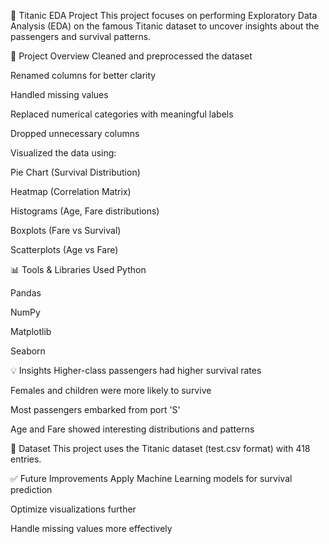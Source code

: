 🚢 Titanic EDA Project
This project focuses on performing Exploratory Data Analysis (EDA) on the famous Titanic dataset to uncover insights about the passengers and survival patterns.

📌 Project Overview
Cleaned and preprocessed the dataset

Renamed columns for better clarity

Handled missing values

Replaced numerical categories with meaningful labels

Dropped unnecessary columns

Visualized the data using:

Pie Chart (Survival Distribution)

Heatmap (Correlation Matrix)

Histograms (Age, Fare distributions)

Boxplots (Fare vs Survival)

Scatterplots (Age vs Fare)

📊 Tools & Libraries Used
Python

Pandas

NumPy

Matplotlib

Seaborn

💡 Insights
Higher-class passengers had higher survival rates

Females and children were more likely to survive

Most passengers embarked from port 'S'

Age and Fare showed interesting distributions and patterns

📁 Dataset
This project uses the Titanic dataset (test.csv format) with 418 entries.

✅ Future Improvements
Apply Machine Learning models for survival prediction

Optimize visualizations further

Handle missing values more effectively
